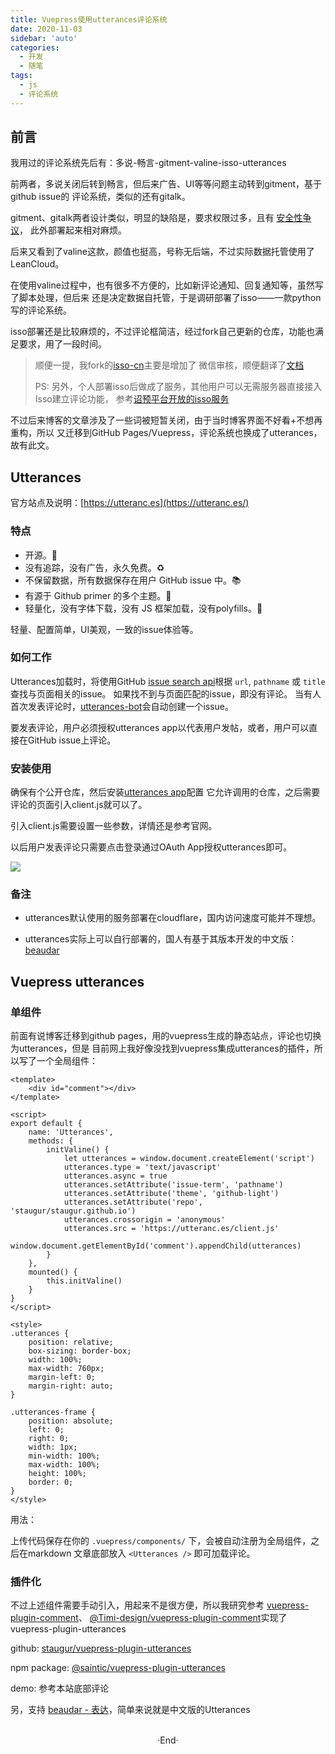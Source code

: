 ```yaml
---
title: Vuepress使用utterances评论系统
date: 2020-11-03
sidebar: 'auto'
categories:
  - 开发
  - 随笔
tags:
  - js
  - 评论系统
---
```


## 前言

我用过的评论系统先后有：多说-畅言-gitment-valine-isso-utterances

前两者，多说关闭后转到畅言，但后来广告、UI等等问题主动转到gitment，基于github issue的
评论系统，类似的还有gitalk。

gitment、gitalk两者设计类似，明显的缺陷是，要求权限过多，且有
[安全性争议](https://blog.wolfogre.com/posts/security-problem-of-gitment/)，
此外部署起来相对麻烦。

后来又看到了valine这款，颜值也挺高，号称无后端，不过实际数据托管使用了LeanCloud。

在使用valine过程中，也有很多不方便的，比如新评论通知、回复通知等，虽然写了脚本处理，但后来
还是决定数据自托管，于是调研部署了isso——一款python写的评论系统。

isso部署还是比较麻烦的，不过评论框简洁，经过fork自己更新的仓库，功能也满足要求，用了一段时间。

> 顺便一提，我fork的[isso-cn](https://github.com/staugur/isso-cn)主要是增加了
> 微信审核，顺便翻译了[文档](https://isso-cn.rtfd.vip)
>
> PS: 另外，个人部署isso后做成了服务，其他用户可以无需服务器直接接入Isso建立评论功能，
> 参考[诏预平台开放的isso服务](https://open.saintic.com/openservice/isso)

不过后来博客的文章涉及了一些词被短暂关闭，由于当时博客界面不好看+不想再重构，所以
又迁移到GitHub Pages/Vuepress，评论系统也换成了utterances，故有此文。

## Utterances

官方站点及说明：[https://utteranc.es](https://utteranc.es/)

### 特点

- 开源。📖
- 没有追踪，没有广告，永久免费。♻️
- 不保留数据，所有数据保存在用户 GitHub issue 中。📚
- 有源于 Github primer 的多个主题。🌈
- 轻量化，没有字体下载，没有 JS 框架加载，没有polyfills。🍜

轻量、配置简单，UI美观，一致的issue体验等。

### 如何工作

Utterances加载时，将使用GitHub [issue search api](https://developer.github.com/v3/search/#search-issues)根据 `url`, `pathname` 或 `title` 查找与页面相关的issue。
如果找不到与页面匹配的issue，即没有评论。
当有人首次发表评论时，[utterances-bot](https://github.com/utterances-bot)会自动创建一个issue。

要发表评论，用户必须授权utterances app以代表用户发帖，或者，用户可以直接在GitHub issue上评论。

### 安装使用

确保有个公开仓库，然后安装[utterances app](https://github.com/apps/utterances)配置
它允许调用的仓库，之后需要评论的页面引入client.js就可以了。

引入client.js需要设置一些参数，详情还是参考官网。

以后用户发表评论只需要点击登录通过OAuth App授权utterances即可。

![](https://static.saintic.com/picbed/staugur/2020/11/03/utterancesapp.png)

### 备注

- utterances默认使用的服务部署在cloudflare，国内访问速度可能并不理想。

- utterances实际上可以自行部署的，国人有基于其版本开发的中文版：[beaudar](https://beaudar.lipk.org/)

## Vuepress utterances

### 单组件

前面有说博客迁移到github pages，用的vuepress生成的静态站点，评论也切换为utterances，但是
目前网上我好像没找到vuepress集成utterances的插件，所以写了一个全局组件：

```vue
<template>
    <div id="comment"></div>
</template>

<script>
export default {
    name: 'Utterances',
    methods: {
        initValine() {
            let utterances = window.document.createElement('script')
            utterances.type = 'text/javascript'
            utterances.async = true
            utterances.setAttribute('issue-term', 'pathname')
            utterances.setAttribute('theme', 'github-light')
            utterances.setAttribute('repo', 'staugur/staugur.github.io')
            utterances.crossorigin = 'anonymous'
            utterances.src = 'https://utteranc.es/client.js'
            window.document.getElementById('comment').appendChild(utterances)
        }
    },
    mounted() {
        this.initValine()
    }
}
</script>

<style>
.utterances {
    position: relative;
    box-sizing: border-box;
    width: 100%;
    max-width: 760px;
    margin-left: 0;
    margin-right: auto;
}

.utterances-frame {
    position: absolute;
    left: 0;
    right: 0;
    width: 1px;
    min-width: 100%;
    max-width: 100%;
    height: 100%;
    border: 0;
}
</style>
```

用法：

上传代码保存在你的 `.vuepress/components/` 下，会被自动注册为全局组件，之后在markdown
文章底部放入 `<Utterances />` 即可加载评论。

### 插件化

不过上述组件需要手动引入，用起来不是很方便，所以我研究参考
[vuepress-plugin-comment](https://github.com/dongyuanxin/vuepress-plugin-comment)、
[@Timi-design/vuepress-plugin-comment](https://github.com/Timi-design/vuepress-plugin-timi/tree/master/vuepress-plugin-comments)实现了
vuepress-plugin-utterances

github: [staugur/vuepress-plugin-utterances](https://github.com/staugur/vuepress-plugin-utterances)

npm package: [@saintic/vuepress-plugin-utterances](https://www.npmjs.com/package/@saintic/vuepress-plugin-utterances)

demo: 参考本站底部评论

另，支持 [beaudar - 表达](https://beaudar.lipk.org/)，简单来说就是中文版的Utterances

<br>

<center>  ·End·  </center>
